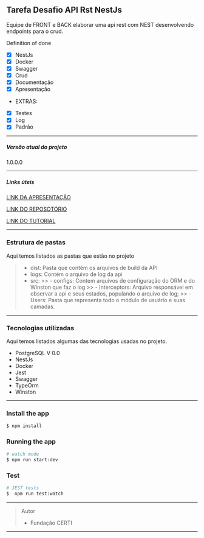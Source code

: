 ## Tarefa Desafio API Rst NestJs
Equipe de FRONT e BACK elaborar uma api rest com NEST desenvolvendo endpoints para o crud.

Definition of done
 - [x] NestJs
 - [x] Docker
 - [x] Swagger
 - [x] Crud
 - [x] Documentação
 - [x] Apresentação
 - EXTRAS:  
 - [x] Testes
 - [x] Log
 - [x] Padrão
---------------------

##### Versão atual do projeto
1.0.0.0

---------------------
##### Links úteis

[LINK DA APRESENTAÇÃO](https://docs.google.com/presentation/d/1tVDc5Vw4MvyhIA1yJ-u24kkOpmsntx_EJo9sRuMCICI/edit?usp=sharing)

[LINK DO REPOSOTÓRIO](https://github.com/Maryucha/tarefaDesafio)

[LINK DO TUTORIAL](https://medium.com/@iago.maiasilva/construindo-uma-api-com-nestjs-postgresql-e-docker-parte-1-criando-nosso-primeiro-endpoint-248d4b8ecc9c)

---------------------
### Estrutura de pastas
 Aqui temos listados as pastas que estão no projeto

> - dist: Pasta que contém os arquivos de build da API
> - logs: Contém o arquivo de log da api
>  - src: 
    >> - configs: Contem arquivos de configuração do ORM e do Winston que faz o log
    >> - Interceptors: Arquivo responsável em observar a api e seus estados, populando o arquivo de log;
    >> - Users: Pasta que representa todo o módulo de usuário e suas camadas.
---------------------

### Tecnologias utilizadas
Aqui temos listados algumas das tecnologias usadas no projeto.

- PostgreSQL V 0.0
- NestJs
- Docker
- Jest
- Swagger
- TypeOrm
- Winston

---------------------
### Install the app

```bash
$ npm install
```

### Running the app

```bash
# watch mode
$ npm run start:dev
```

### Test

```bash
# JEST tests
$  npm run test:watch
```
---------------------
> Autor
 >- Fundação CERTI

---------------------
